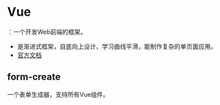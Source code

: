 # Vue

：一个开发Web前端的框架。
- 是渐进式框架，自底向上设计，学习曲线平滑，能制作复杂的单页面应用。
- [官方文档](https://cn.vuejs.org/v2/guide/)














## form-create

一个表单生成器，支持所有Vue组件。
